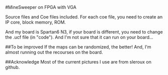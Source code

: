 #MineSweeper on FPGA with VGA

Source files and Coe files included.
For each coe file, you need to create an IP core, block memory, ROM.

And my board is Spartan6 N3, if your board is different, you need to change the .ucf file (in "code"). And I'm not sure that it can run on your board...

##To be improved
If the maps can be randomized, the better!
And, I'm almost running out the recourses on the board.

##Acknowledge
Most of the current pictures I use are from sleroux on github.

